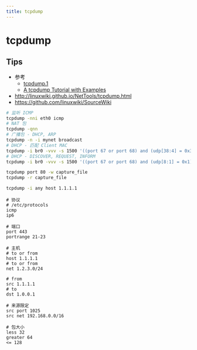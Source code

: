```yaml
---
title: tcpdump
---
```


# tcpdump
## Tips
* 参考
  * [tcpdump.1](https://www.tcpdump.org/manpages/tcpdump.1.html)
  * [A tcpdump Tutorial with Examples](https://danielmiessler.com/study/tcpdump/)
* http://linuxwiki.github.io/NetTools/tcpdump.html
* https://github.com/linuxwiki/SourceWiki

```bash
# 监听 ICMP
tcpdump -nni eth0 icmp
# NAT 包
tcpdump -qnn
# 广播包 - DHCP, ARP
tcpdump -n -i mynet broadcast
# DHCP - 匹配 Client MAC
tcpdump -i br0 -vvv -s 1500 '((port 67 or port 68) and (udp[38:4] = 0x3e0ccf08))'
# DHCP - DISCOVER, REQUEST, INFORM
tcpdump -i br0 -vvv -s 1500 '((port 67 or port 68) and (udp[8:1] = 0x1))'

tcpdump port 80 -w capture_file
tcpdump -r capture_file

tcpdump -i any host 1.1.1.1
```


```shell
# 协议
# /etc/protocols
icmp
ip6

# 端口
port 443
portrange 21-23

# 主机
# to or from
host 1.1.1.1
# to or from
net 1.2.3.0/24

# from
src 1.1.1.1
# to
dst 1.0.0.1

# 来源限定
src port 1025
src net 192.168.0.0/16

# 包大小
less 32
greater 64
<= 128
```


